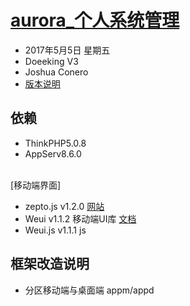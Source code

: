 # [aurora_个人系统管理](http://119.29.239.37/)
- 2017年5月5日 星期五
- Doeeking V3
- Joshua Conero
- [版本说明](./Version.md)

## 依赖
- ThinkPHP5.0.8
- AppServ8.6.0

<br />  [移动端界面]
- zepto.js  v1.2.0            [网站](http://zeptojs.com/)
- Weui v1.1.2   移动端UI库     [文档](https://github.com/weui/weui/wiki)
- Weui.js v1.1.1  js  


## 框架改造说明
- 分区移动端与桌面端 appm/appd
